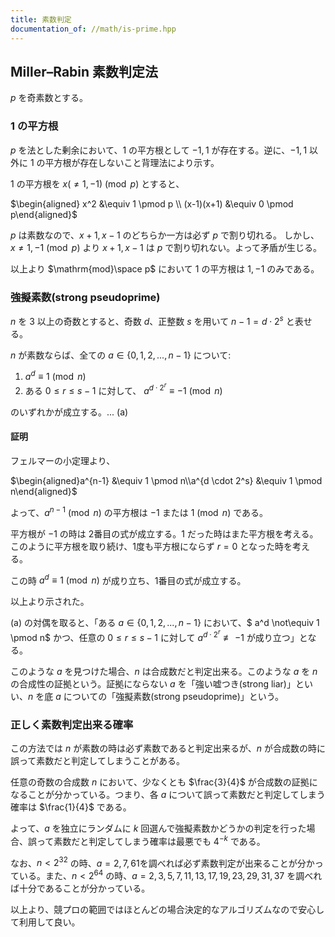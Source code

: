 ```yaml
---
title: 素数判定
documentation_of: //math/is-prime.hpp
---
```


## Miller–Rabin 素数判定法

$p$ を奇素数とする。

### $1$ の平方根

$p$ を法とした剰余において、$1$ の平方根として $-1,1$ が存在する。逆に、$-1,1$ 以外に $1$ の平方根が存在しないこと背理法により示す。

$1$ の平方根を $x (\neq 1,-1) \pmod p$ とすると、

$\begin{aligned} x^2 &\equiv 1 \pmod p \\ (x-1)(x+1) &\equiv 0 \pmod p\end{aligned}$

$p$ は素数なので、$x+1,x-1$ のどちらか一方は必ず $p$ で割り切れる。
しかし、$x \neq 1,-1 \pmod p$ より $x+1,x-1$ は $p$ で割り切れない。よって矛盾が生じる。

以上より $\mathrm{mod}\space p$ において $1$ の平方根は $1, -1$ のみである。

### 強擬素数(strong pseudoprime)

$n$ を $3$ 以上の奇数とすると、奇数 $d$、正整数 $s$ を用いて $n-1 = d \cdot 2^s$ と表せる。 

$n$ が素数ならば、全ての $a \in \{0,1,2,...,n-1\}$ について:

1. $a^d \equiv 1 \pmod n$
2. ある $0 \leq r \leq s-1$ に対して、 $a^{d \cdot 2^r} \equiv -1 \pmod n$

のいずれかが成立する。... (a)

#### 証明
フェルマーの小定理より、

$\begin{aligned}a^{n-1} &\equiv 1 \pmod n\\a^{d \cdot 2^s} &\equiv 1 \pmod n\end{aligned}$

よって、$a^{n-1} \pmod n$ の平方根は $-1$ または $1 \pmod n$ である。

平方根が $-1$ の時は 2番目の式が成立する。$1$ だった時はまた平方根を考える。このように平方根を取り続け、1度も平方根にならず $r=0$ となった時を考える。

この時 $a^d \equiv 1 \pmod n$ が成り立ち、1番目の式が成立する。

以上より示された。

(a) の対偶を取ると、「ある $a \in \{0,1,2,...,n-1\}$ において、$ a^d \not\equiv 1 \pmod n$ かつ、任意の $0 \leq r \leq s-1$ に対して $a^{d \cdot 2^r} \not\equiv -1$ が成り立つ」となる。

このような $a$ を見つけた場合、$n$ は合成数だと判定出来る。このような $a$ を $n$ の合成性の証拠という。証拠にならない $a$ を「強い嘘つき(strong liar)」といい、$n$ を底 $a$ についての「強擬素数(strong pseudoprime)」という。

### 正しく素数判定出来る確率

この方法では $n$ が素数の時は必ず素数であると判定出来るが、$n$ が合成数の時に誤って素数だと判定してしまうことがある。

任意の奇数の合成数 $n$ において、少なくとも $\frac{3}{4}$ が合成数の証拠になることが分かっている。つまり、各 $a$ について誤って素数だと判定してしまう確率は $\frac{1}{4}$ である。

よって、$a$ を独立にランダムに $k$ 回選んで強擬素数かどうかの判定を行った場合、誤って素数だと判定してしまう確率は最悪でも $4^{-k}$ である。

なお、$n < 2^{32}$ の時、$a=2,7,61$を調べれば必ず素数判定が出来ることが分かっている。また、$n < 2^{64}$ の時、$a=2, 3, 5, 7, 11, 13, 17, 19, 23, 29, 31, 37$ を調べれば十分であることが分かっている。

以上より、競プロの範囲ではほとんどの場合決定的なアルゴリズムなので安心して利用して良い。

